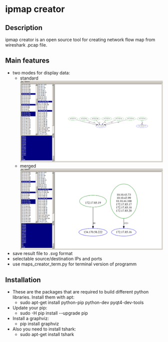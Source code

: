 # ipmap creator

## Description
ipmap creator is an open source tool for creating network flow map from wireshark .pcap file.

## Main features
* two modes for display data:
  * standard 
![Standart example](/screen2.png)
  * merged
![Merged example](/screen1.png)
* save result file to .svg format
* selectable source/destination IPs and ports
* use maps_creator_term.py for terminal version of programm

## Installation
* These are the packages that are required to build different python libraries. Install them with apt:
  * sudo apt-get install python-pip python-dev pyqt4-dev-tools
* Update your pip:
  * sudo -H pip install --upgrade pip
* Install a graphviz:
  * pip install graphviz
* Also you need to install tshark:
  * sudo apt-get install tshark
